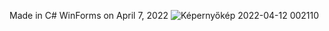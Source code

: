 Made in C# WinForms on April 7, 2022
![Képernyőkép 2022-04-12 002110](https://user-images.githubusercontent.com/94128834/162842954-6049d3d7-1fac-4acd-be66-45f54503954c.jpg)
